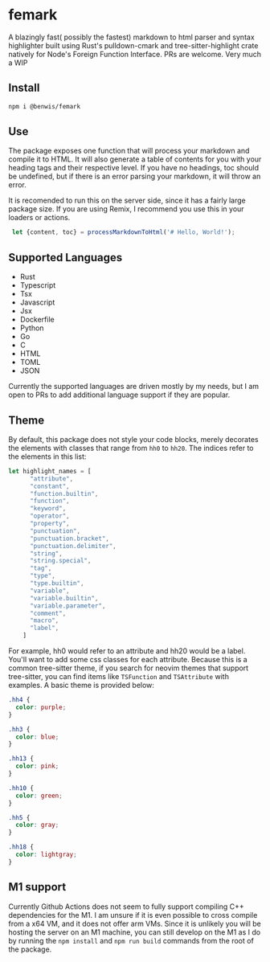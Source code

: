# femark

A blazingly fast( possibly the fastest) markdown to html parser and syntax highlighter built using Rust's pulldown-cmark and tree-sitter-highlight crate natively for Node's Foreign Function Interface. PRs are welcome. Very much a WIP

## Install

```sh
npm i @benwis/femark
```

## Use
The package exposes one function that will process your markdown and compile it to HTML. It will also generate a table of contents for you with your heading tags and their respective level. If you have no headings, toc should be undefined, but if there is an error parsing your markdown, it will throw an error.

It is recomended to run this on the server side, since it has a fairly large package size. If you are using Remix, I recommend you use this in your loaders or actions.

```ts
 let {content, toc} = processMarkdownToHtml('# Hello, World!');
```

## Supported Languages

- Rust
- Typescript
- Tsx
- Javascript
- Jsx
- Dockerfile
- Python
- Go
- C
- HTML
- TOML
- JSON

Currently the supported languages are driven mostly by my needs, but I am open to PRs to add additional language support if they are popular. 

## Theme

By default, this package does not style your code blocks, merely decorates the elements with classes that range from `hh0` to `hh20`. The indices refer to the elements in this list:
```rust
let highlight_names = [
      "attribute",
      "constant",
      "function.builtin",
      "function",
      "keyword",
      "operator",
      "property",
      "punctuation",
      "punctuation.bracket",
      "punctuation.delimiter",
      "string",
      "string.special",
      "tag",
      "type",
      "type.builtin",
      "variable",
      "variable.builtin",
      "variable.parameter",
      "comment",
      "macro",
      "label",
    ]

```
For example, hh0 would refer to an attribute and hh20 would be a label. You'll want to add some css classes for each attribute. Because this is a common tree-sitter theme, if you search for neovim themes that support tree-sitter, you can find items like `TSFunction` and `TSAttribute` with examples. A basic theme is provided below:
```css
.hh4 {
  color: purple;
}

.hh3 {
  color: blue;
}

.hh13 {
  color: pink;
}

.hh10 {
  color: green;
}

.hh5 {
  color: gray;
}

.hh18 {
  color: lightgray;
}
```

## M1 support
Currently Github Actions does not seem to fully support compiling C++ dependencies for the M1. I am unsure if it is even possible to cross compile from a x64 VM, and it does not offer arm VMs. Since it is unlikely you will be hosting the server on an M1 machine, you can still develop on the M1 as I do by running the `npm install` and `npm run build` commands from the root of the package.